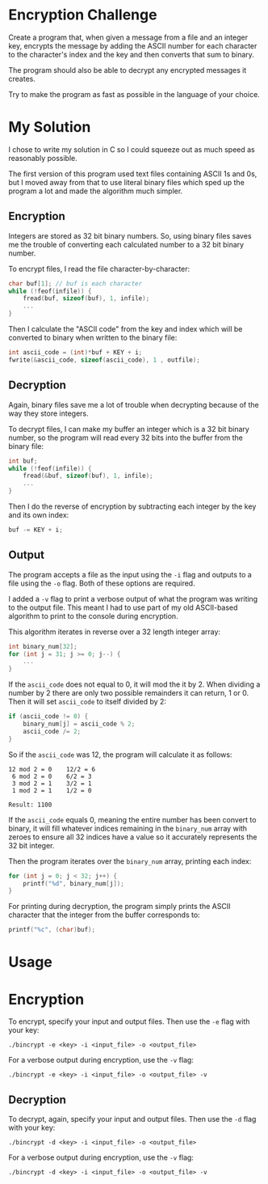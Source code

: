 # Encryption Challenge

Create a program that, when given a message from a file and an integer key, encrypts the message by adding the ASCII number for each character to the character's index and the key and then converts that sum to binary.

The program should also be able to decrypt any encrypted messages it creates.

Try to make the program as fast as possible in the language of your choice.

# My Solution

I chose to write my solution in C so I could squeeze out as much speed as reasonably possible.

The first version of this program used text files containing ASCII 1s and 0s, but I moved away from that to use literal binary files which sped up the program a lot and made the algorithm much simpler.

## Encryption

Integers are stored as 32 bit binary numbers. So, using binary files saves me the trouble of converting each calculated number to a 32 bit binary number.

To encrypt files, I read the file character-by-character:

```c
char buf[1]; // buf is each character
while (!feof(infile)) {
	fread(buf, sizeof(buf), 1, infile);
	...
}
```

Then I calculate the "ASCII code" from the key and index which will be converted to binary when written to the binary file:

```c
int ascii_code = (int)*buf + KEY + i;
fwrite(&ascii_code, sizeof(ascii_code), 1 , outfile);
```

## Decryption

Again, binary files save me a lot of trouble when decrypting because of the way they store integers.

To decrypt files, I can make my buffer an integer which is a 32 bit binary number, so the program will read every 32 bits into the buffer from the binary file: 

```c
int buf;
while (!feof(infile)) {
	fread(&buf, sizeof(buf), 1, infile);
	...
}
```

Then I do the reverse of encryption by subtracting each integer by the key and its own index:

```c
buf -= KEY + i;
```

## Output

The program accepts a file as the input using the `-i` flag and outputs to a file using the `-o` flag. Both of these options are required.

I added a `-v` flag to print a verbose output of what the program was writing to the output file. This meant I had to use part of my old ASCII-based algorithm to print to the console during encryption. 

This algorithm iterates in reverse over a 32 length integer array:

```c
int binary_num[32];
for (int j = 31; j >= 0; j--) {
	...
}
```

If the `ascii_code` does not equal to 0, it will mod the it by 2. When dividing a number by 2 there are only two possible remainders it can return, 1 or 0. Then it will set `ascii_code` to itself divided by 2: 

```c
if (ascii_code != 0) {
	binary_num[j] = ascii_code % 2;
	ascii_code /= 2;
}
```

So if the `ascii_code` was 12, the program will calculate it as follows:

```
12 mod 2 = 0    12/2 = 6
 6 mod 2 = 0    6/2 = 3
 3 mod 2 = 1    3/2 = 1
 1 mod 2 = 1    1/2 = 0

Result: 1100
```

If the `ascii_code` equals 0, meaning the entire number has been convert to binary, it will fill whatever indices remaining in the `binary_num` array with zeroes to ensure all 32 indices have a value so it accurately represents the 32 bit integer. 

Then the program iterates over the `binary_num` array, printing each index:

```c
for (int j = 0; j < 32; j++) {
	printf("%d", binary_num[j]);
}
```

For printing during decryption, the program simply prints the ASCII character that the integer from the buffer corresponds to:

```c
printf("%c", (char)buf);
```

# Usage

# Encryption

To encrypt, specify your input and output files. Then use the `-e` flag with your key:

```
./bincrypt -e <key> -i <input_file> -o <output_file>
```

For a verbose output during encryption, use the `-v` flag:

```
./bincrypt -e <key> -i <input_file> -o <output_file> -v
```

## Decryption

To decrypt, again, specify your input and output files. Then use the `-d` flag with your key:

```
./bincrypt -d <key> -i <input_file> -o <output_file>
```

For a verbose output during encryption, use the `-v` flag:

```
./bincrypt -d <key> -i <input_file> -o <output_file> -v
```
